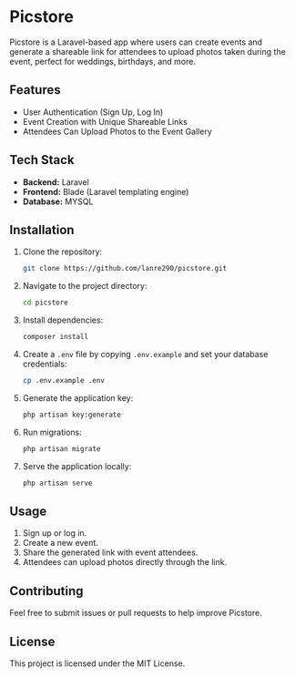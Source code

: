 # Picstore

Picstore is a Laravel-based app where users can create events and generate a shareable link for attendees to upload photos taken during the event, perfect for weddings, birthdays, and more.

## Features

- User Authentication (Sign Up, Log In)
- Event Creation with Unique Shareable Links
- Attendees Can Upload Photos to the Event Gallery

## Tech Stack

- **Backend:** Laravel
- **Frontend:** Blade (Laravel templating engine)
- **Database:** MYSQL

## Installation

1. Clone the repository:
    ```bash
    git clone https://github.com/lanre290/picstore.git
    ```

2. Navigate to the project directory:
    ```bash
    cd picstore
    ```

3. Install dependencies:
    ```bash
    composer install
    ```

4. Create a `.env` file by copying `.env.example` and set your database credentials:
    ```bash
    cp .env.example .env
    ```

5. Generate the application key:
    ```bash
    php artisan key:generate
    ```

6. Run migrations:
    ```bash
    php artisan migrate
    ```

7. Serve the application locally:
    ```bash
    php artisan serve
    ```

## Usage

1. Sign up or log in.
2. Create a new event.
3. Share the generated link with event attendees.
4. Attendees can upload photos directly through the link.

## Contributing

Feel free to submit issues or pull requests to help improve Picstore.

## License

This project is licensed under the MIT License.
